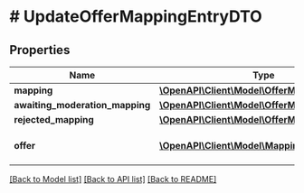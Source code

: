 # # UpdateOfferMappingEntryDTO

## Properties

Name | Type | Description | Notes
------------ | ------------- | ------------- | -------------
**mapping** | [**\OpenAPI\Client\Model\OfferMappingDTO**](OfferMappingDTO.md) |  | [optional]
**awaiting_moderation_mapping** | [**\OpenAPI\Client\Model\OfferMappingDTO**](OfferMappingDTO.md) |  | [optional]
**rejected_mapping** | [**\OpenAPI\Client\Model\OfferMappingDTO**](OfferMappingDTO.md) |  | [optional]
**offer** | [**\OpenAPI\Client\Model\MappingsOfferInfoDTO**](MappingsOfferInfoDTO.md) | Информация о товарах в каталоге. | [optional]

[[Back to Model list]](../../README.md#models) [[Back to API list]](../../README.md#endpoints) [[Back to README]](../../README.md)
